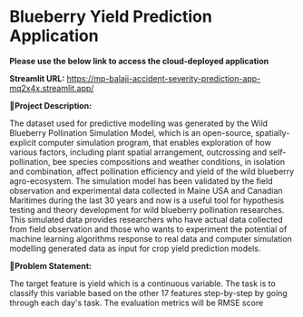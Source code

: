 # Blueberry Yield Prediction Application

**Please use the below link to access the cloud-deployed application**

**Streamlit URL:** https://mp-balaji-accident-severity-prediction-app-mq2x4x.streamlit.app/


🚦**Project Description:**

The dataset used for predictive modelling was generated by the Wild Blueberry Pollination Simulation Model, which is an open-source, spatially-explicit computer simulation program, that enables exploration of how various factors, including plant spatial arrangement, outcrossing and self-pollination, bee species compositions and weather conditions, in isolation and combination, affect pollination efficiency and yield of the wild blueberry agro-ecosystem. The simulation model has been validated by the field observation and experimental data collected in Maine USA and Canadian Maritimes during the last 30 years and now is a useful tool for hypothesis testing and theory development for wild blueberry pollination researches. This simulated data provides researchers who have actual data collected from field observation and those who wants to experiment the potential of machine learning algorithms response to real data and computer simulation modelling generated data as input for crop yield prediction models.

🚩**Problem Statement:**

The target feature is yield which is a continuous variable. The task is to classify this variable based on the other 17 features step-by-step by going through each day's task. The evaluation metrics will be RMSE score
